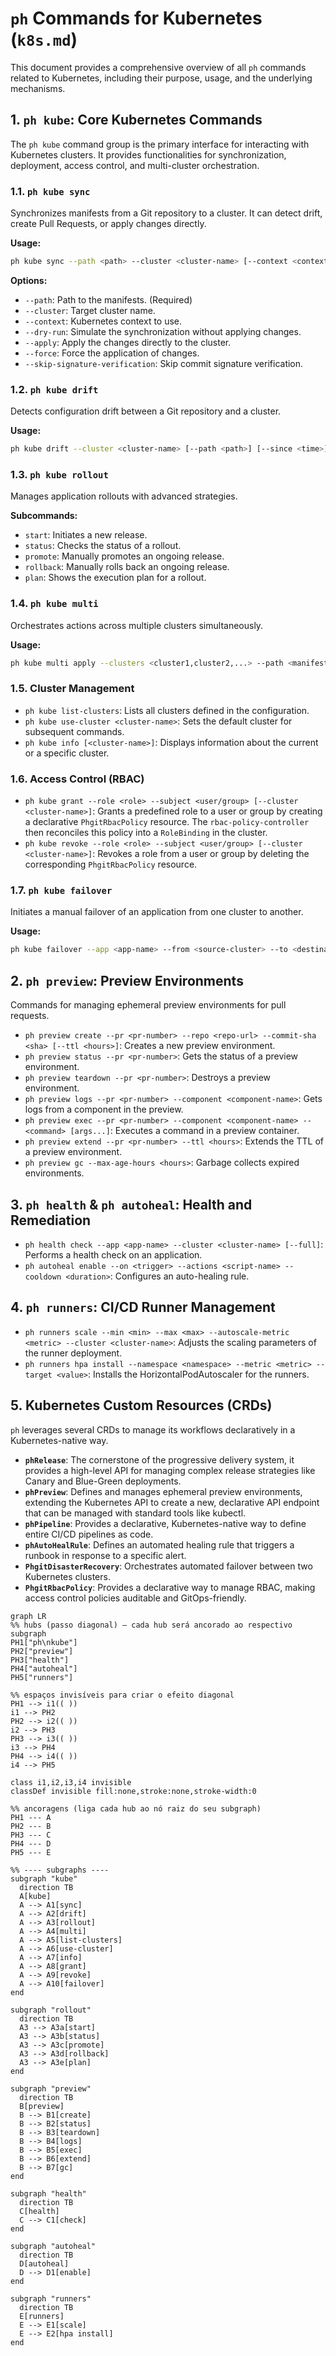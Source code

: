 # `ph` Commands for Kubernetes (`k8s.md`)

This document provides a comprehensive overview of all `ph` commands related to Kubernetes, including their purpose, usage, and the underlying mechanisms.

## 1\. `ph kube`: Core Kubernetes Commands

The `ph kube` command group is the primary interface for interacting with Kubernetes clusters. It provides functionalities for synchronization, deployment, access control, and multi-cluster orchestration.

### 1.1. `ph kube sync`

Synchronizes manifests from a Git repository to a cluster. It can detect drift, create Pull Requests, or apply changes directly.

**Usage:**

```bash
ph kube sync --path <path> --cluster <cluster-name> [--context <context>] [--dry-run] [--apply] [--force] [--skip-signature-verification]
```

**Options:**

  * `--path`: Path to the manifests. (Required)
  * `--cluster`: Target cluster name.
  * `--context`: Kubernetes context to use.
  * `--dry-run`: Simulate the synchronization without applying changes.
  * `--apply`: Apply the changes directly to the cluster.
  * `--force`: Force the application of changes.
  * `--skip-signature-verification`: Skip commit signature verification.

### 1.2. `ph kube drift`

Detects configuration drift between a Git repository and a cluster.

**Usage:**

```bash
ph kube drift --cluster <cluster-name> [--path <path>] [--since <time>] [--label <label>] [--open-pr] [--auto-apply]
```

### 1.3. `ph kube rollout`

Manages application rollouts with advanced strategies.

**Subcommands:**

  * `start`: Initiates a new release.
  * `status`: Checks the status of a rollout.
  * `promote`: Manually promotes an ongoing release.
  * `rollback`: Manually rolls back an ongoing release.
  * `plan`: Shows the execution plan for a rollout.

### 1.4. `ph kube multi`

Orchestrates actions across multiple clusters simultaneously.

**Usage:**

```bash
ph kube multi apply --clusters <cluster1,cluster2,...> --path <manifest-path> [--strategy <strategy>]
```

### 1.5. Cluster Management

  * `ph kube list-clusters`: Lists all clusters defined in the configuration.
  * `ph kube use-cluster <cluster-name>`: Sets the default cluster for subsequent commands.
  * `ph kube info [<cluster-name>]`: Displays information about the current or a specific cluster.

### 1.6. Access Control (RBAC)

  * `ph kube grant --role <role> --subject <user/group> [--cluster <cluster-name>]`: Grants a predefined role to a user or group by creating a declarative `PhgitRbacPolicy` resource. The `rbac-policy-controller` then reconciles this policy into a `RoleBinding` in the cluster.
  * `ph kube revoke --role <role> --subject <user/group> [--cluster <cluster-name>]`: Revokes a role from a user or group by deleting the corresponding `PhgitRbacPolicy` resource.

### 1.7. `ph kube failover`

Initiates a manual failover of an application from one cluster to another.

**Usage:**

```bash
ph kube failover --app <app-name> --from <source-cluster> --to <destination-cluster>
```

## 2\. `ph preview`: Preview Environments

Commands for managing ephemeral preview environments for pull requests.

  * `ph preview create --pr <pr-number> --repo <repo-url> --commit-sha <sha> [--ttl <hours>]`: Creates a new preview environment.
  * `ph preview status --pr <pr-number>`: Gets the status of a preview environment.
  * `ph preview teardown --pr <pr-number>`: Destroys a preview environment.
  * `ph preview logs --pr <pr-number> --component <component-name>`: Gets logs from a component in the preview.
  * `ph preview exec --pr <pr-number> --component <component-name> -- <command> [args...]`: Executes a command in a preview container.
  * `ph preview extend --pr <pr-number> --ttl <hours>`: Extends the TTL of a preview environment.
  * `ph preview gc --max-age-hours <hours>`: Garbage collects expired environments.

## 3\. `ph health` & `ph autoheal`: Health and Remediation

  * `ph health check --app <app-name> --cluster <cluster-name> [--full]`: Performs a health check on an application.
  * `ph autoheal enable --on <trigger> --actions <script-name> --cooldown <duration>`: Configures an auto-healing rule.

## 4\. `ph runners`: CI/CD Runner Management

  * `ph runners scale --min <min> --max <max> --autoscale-metric <metric> --cluster <cluster-name>`: Adjusts the scaling parameters of the runner deployment.
  * `ph runners hpa install --namespace <namespace> --metric <metric> --target <value>`: Installs the HorizontalPodAutoscaler for the runners.

## 5\. Kubernetes Custom Resources (CRDs)

`ph` leverages several CRDs to manage its workflows declaratively in a Kubernetes-native way.

  * **`phRelease`**: The cornerstone of the progressive delivery system, it provides a high-level API for managing complex release strategies like Canary and Blue-Green deployments.
  * **`phPreview`**: Defines and manages ephemeral preview environments, extending the Kubernetes API to create a new, declarative API endpoint that can be managed with standard tools like kubectl.
  * **`phPipeline`**: Provides a declarative, Kubernetes-native way to define entire CI/CD pipelines as code.
  * **`phAutoHealRule`**: Defines an automated healing rule that triggers a runbook in response to a specific alert.
  * **`PhgitDisasterRecovery`**: Orchestrates automated failover between two Kubernetes clusters.
  * **`PhgitRbacPolicy`**: Provides a declarative way to manage RBAC, making access control policies auditable and GitOps-friendly.

  ```mermaid
graph LR
  %% hubs (passo diagonal) — cada hub será ancorado ao respectivo subgraph
  PH1["ph\nkube"]
  PH2["preview"]
  PH3["health"]
  PH4["autoheal"]
  PH5["runners"]

  %% espaços invisíveis para criar o efeito diagonal
  PH1 --> i1(( ))
  i1 --> PH2
  PH2 --> i2(( ))
  i2 --> PH3
  PH3 --> i3(( ))
  i3 --> PH4
  PH4 --> i4(( ))
  i4 --> PH5

  class i1,i2,i3,i4 invisible
  classDef invisible fill:none,stroke:none,stroke-width:0

  %% ancoragens (liga cada hub ao nó raiz do seu subgraph)
  PH1 --- A
  PH2 --- B
  PH3 --- C
  PH4 --- D
  PH5 --- E

  %% ---- subgraphs ----
  subgraph "kube"
    direction TB
    A[kube]
    A --> A1[sync]
    A --> A2[drift]
    A --> A3[rollout]
    A --> A4[multi]
    A --> A5[list-clusters]
    A --> A6[use-cluster]
    A --> A7[info]
    A --> A8[grant]
    A --> A9[revoke]
    A --> A10[failover]
  end

  subgraph "rollout"
    direction TB
    A3 --> A3a[start]
    A3 --> A3b[status]
    A3 --> A3c[promote]
    A3 --> A3d[rollback]
    A3 --> A3e[plan]
  end

  subgraph "preview"
    direction TB
    B[preview]
    B --> B1[create]
    B --> B2[status]
    B --> B3[teardown]
    B --> B4[logs]
    B --> B5[exec]
    B --> B6[extend]
    B --> B7[gc]
  end

  subgraph "health"
    direction TB
    C[health]
    C --> C1[check]
  end

  subgraph "autoheal"
    direction TB
    D[autoheal]
    D --> D1[enable]
  end

  subgraph "runners"
    direction TB
    E[runners]
    E --> E1[scale]
    E --> E2[hpa install]
  end

```